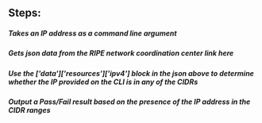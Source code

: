## Steps: 

##### Takes an IP address as a command line argument
##### Gets json data from the RIPE network coordination center link here
##### Use the ['data']['resources']['ipv4'] block in the json above to determine whether the IP provided on the CLI is in any of the CIDRs
##### Output a Pass/Fail result based on the presence of the IP address in the CIDR ranges